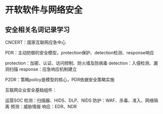 # 开软软件与网络安全

## 安全相关名词记录学习

CNCERT：国家互联网应急中心

PDR：主动防御的安全模型，protection保护、detection检测、response响应

protection：加密、认证、访问控制、防火墙及防病毒
detection：入侵检测、漏洞扫描
response：应急响应机制建立

P2DR：策略policy是模型的核心，PDR依据安全策略实施

互联网企业安全基础组件：

运营SOC
检测：扫描器、HIDS、DLP、NIDS
防护：WAF、杀毒、准入、网络隔离
预测：威胁情报
响应：EDR、NDR